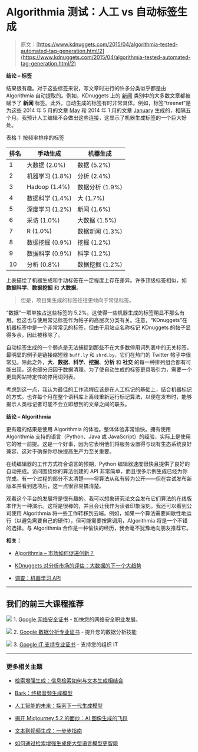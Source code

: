 # Algorithmia 测试：人工 vs 自动标签生成

> 原文：[https://www.kdnuggets.com/2015/04/algorithmia-tested-automated-tag-generation.html/2](https://www.kdnuggets.com/2015/04/algorithmia-tested-automated-tag-generation.html/2)

**结论 – 标签**

结果很有趣。对于这些标签来说，写文章时进行的许多分类似乎都是由 Algorithmia 自动提取的。例如，KDnuggets 上的 [新闻](/news/index.html) 类别中的大多数文章都被赋予了 **新闻** 标签。此外，自动生成的标签有时非常具体。例如，标签“treenet”是为这些 2014 年 5 月的文章 [May](/2014/05/video-series-data-mining-for-statisticians.html) 和 2014 年 1 月的文章 [January](/2014/01/data-mining-for-beginners-boot-camp-salford-video-series.html) 生成的，相隔五个月。我预计人工编辑不会做出这些连接，这显示了机器生成标签的一个巨大好处。

表格 1: 按频率排序的标签

| 排名 | 手动生成 | 机器生成 |
| --- | --- | --- |
| 1 | 大数据 (2.0%) | 数据 (5.2%) |
| 2 | 机器学习 (1.8%) | 分析 (2.4%) |
| 3 | Hadoop (1.4%) | 数据分析 (1.9%) |
| 4 | 数据科学 (1.4%) | 大 (1.7%) |
| 5 | 深度学习 (1.2%) | 新闻 (1.6%) |
| 6 | 采访 (1.0%) | 大数据 (1.5%) |
| 7 | R (1.0%) | 数据新闻 (1.3%) |
| 8 | 数据挖掘 (0.9%) | 挖掘 (1.2%) |
| 9 | 数据科学 (0.9%) | 科学 (1.2%) |
| 10 | 分析 (0.8%) | 数据挖掘 (1.2%) |

上表描绘了机器生成和手动标签在一定程度上存在差异。许多顶级标签相似，如 **数据科学**、**数据挖掘** 和 **大数据**。

> 但是，项目集生成的标签往往更倾向于常见标签。

“数据”一项单独占这些标签的 5.2%。这使得一些机器生成的标签稍显不那么有用。但这也与使用常见标签作为帖子的高层次分类有关。注意，“KDnuggets”在机器标签中是一个非常常见的标签，但由于用站点名称标记 KDnuggets 的帖子显得多余，因此被移除了。

自动标签生成的一个弱点是无法捕捉到那些不在大多数停用词列表中的无关标签。最明显的例子是链接缩短器 `buff.ly` 和 `shrd.by`，它们在热门的 Twitter 帖子中很常见。除此之外，**大**、**数据**、**科学**、**挖掘**、**分析** 和 **社交** 的每一种排列组合都有可能出现，这也部分归因于数据清理。为了使自动生成的标签更具吸引力，需要一个更具网站特定性的停用词列表。

考虑到这一点，我认为最佳的工作流程应该是在人工标记的基础上，结合机器标记的方式。也许每个月在整个语料库上离线重新运行标记算法，以便在发布时，能够揭示人类标记者可能不会立即想到的文章之间的联系。

**结论 – Algorithmia**

更有趣的结果是使用 Algorithmia 的体验。整体体验非常愉快。拥有使用 Algorithmia 支持的语言（Python、Java 或 JavaScript）的经验，实际上是使用它的唯一前提。这是一个好事，因为它表明他们将服务设置得与现有生态系统良好兼容，这对于确保你尽快提高生产力至关重要。

在线编辑器的工作方式符合语言的预期，Python 编辑器速度很快且提供了良好的自动完成。访问围绕你的算法创建的 API 非常简单，而且很多示例生成已经为你完成。有一个过程的部分不太清楚——将算法从私有转为公开——但在尝试发布新版本并看到选项后，这一点很容易搞清楚。

观看这个平台的发展将是很有趣的。我可以想象研究论文会发布它们算法的在线版本作为一种演示。这将是很棒的，并且会让我作为读者印象深刻。我还可以看到公司使用 Algorithmia 将一些工作转移到云端。例如，如果一个算法需要间歇性地运行（以避免需要自己的硬件），但可能需要按需调用，Algorithmia 将是一个不错的选择。与 Algorithmia 合作是一种愉快的经历，我会毫不犹豫地向朋友推荐它。

**相关：**

+   [Algorithmia – 市场如何促进创新？](/2015/04/algorithmia-marketplace-innovation.html)

+   [KDnuggets 对分析市场的评估：大数据的下一个大趋势](/2013/11/kdnuggets-review-analytics-marketplaces-next-big-thing-for-big-data.html)

+   [调查：机器学习 API](/2015/04/poll-machine-learning-apis.html)

* * *

## 我们的前三大课程推荐

![](../Images/0244c01ba9267c002ef39d4907e0b8fb.png) 1\. [Google 网络安全证书](https://www.kdnuggets.com/google-cybersecurity) - 加快您的网络安全职业发展。

![](../Images/e225c49c3c91745821c8c0368bf04711.png) 2\. [Google 数据分析专业证书](https://www.kdnuggets.com/google-data-analytics) - 提升您的数据分析技能

![](../Images/0244c01ba9267c002ef39d4907e0b8fb.png) 3\. [Google IT 支持专业证书](https://www.kdnuggets.com/google-itsupport) - 支持您的组织 IT

* * *

### 更多相关主题

+   [检索增强生成：信息检索如何与文本生成相结合](https://www.kdnuggets.com/retrieval-augmented-generation-where-information-retrieval-meets-text-generation)

+   [Bark：终极音频生成模型](https://www.kdnuggets.com/2023/05/bark-ultimate-audio-generation-model.html)

+   [人工智能的未来：探索下一代生成模型](https://www.kdnuggets.com/2023/05/future-ai-exploring-next-generation-generative-models.html)

+   [揭开 Midjourney 5.2 的面纱：AI 图像生成的飞跃](https://www.kdnuggets.com/2023/06/unveiling-midjourney-52-leap-forward.html)

+   [文本到视频生成：一步步指南](https://www.kdnuggets.com/2023/08/text2video-generation-stepbystep-guide.html)

+   [如何通过检索增强生成使大型语言模型更智能](https://www.kdnuggets.com/how-retrieval-augment-generation-makes-llms-smarter)
